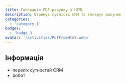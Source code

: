 ```yaml
---
title: Генерація PDF-рахунку з HTML
description: Отримує сутність CRM та генерує рахунок
categories: 
  - 'category_1'
badges: 
  - 'badge_3'
avatar: '/activities/PdfFromHtml.webp'
---
```

## Інформація

- перелік сутностей CRM
- робот